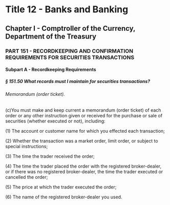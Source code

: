 
# Title 12 - Banks and Banking
## Chapter I - Comptroller of the Currency, Department of the Treasury
### PART 151 - RECORDKEEPING AND CONFIRMATION REQUIREMENTS FOR SECURITIES TRANSACTIONS
#### Subpart A - Recordkeeping Requirements
##### § 151.50 What records must I maintain for securities transactions?
###### Memorandum (order ticket).

(c)You must make and keep current a memorandum (order ticket) of each order or any other instruction given or received for the purchase or sale of securities (whether executed or not), including:

(1) The account or customer name for which you effected each transaction;

(2) Whether the transaction was a market order, limit order, or subject to special instructions;

(3) The time the trader received the order;

(4) The time the trader placed the order with the registered broker-dealer, or if there was no registered broker-dealer, the time the trader executed or cancelled the order;

(5) The price at which the trader executed the order;

(6) The name of the registered broker-dealer you used.
